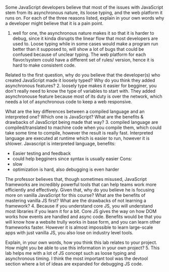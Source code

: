 Some JavaScript developers believe that most of the issues with JavaScript stem from its asynchronous nature, its loose typing, and the web platform it runs on. For each of the three reasons listed, explain in your own words why a developer might believe that it is a pain point.
1. well for one, the asynchronous nature makes it so that it is harder to debug, since it kinda disrupts the linear flow that most developers are used to. Loose typing while in some cases would make a program run better than it supposed to, will show a lot of bugs that could be confused because of unclear typing. The web platform for each flavor/system could have a different set of rules/ version, hence it is hard to make consistent code.


Related to the first question, why do you believe that the developer(s) who created JavaScript made it loosely typed? Why do you think they added asynchronous features?
2. loosely type makes it easier for begginer, you don't really need to know the type of variables to start with. They added asynchronouse feature because most of its duty is over the network, which needs a lot of asynchronous code to keep a web responsive.

What are the key differences between a compiled language and an interpreted one? Which one is JavaScript? What are the benefits & drawbacks of JavaScript being made that way?
3. compiled language are compiled/translated to machine code when you compile them, which could take some time to compile, however the result is really fast. Interpreted language are executed at runtime which is easier to run, however it is shlower. Javascript is interpreted language, 
benefits:
- Easier testing and feedback
- could help begginers since syntax is usually easier 
Cons:
- slow
- optimization is hard, also debugging is even harder

The professor believes that, though sometimes misused, JavaScript frameworks are incredibly powerful tools that can help teams work more efficiently and effectively. Given that, why do you believe he is focusing more on vanilla JavaScript for this course? What are the benefits of mastering vanilla JS first? What are the drawbacks of not learning a framework?
4. Because if you understand core JS, you will understand most libraries if you learn it for a bit. Core JS gives the way on how DOM works how events are handled and async code. Benefits would be that you will know how a website trully works in base form, and you can learn other frameworks faster. However it is almost impossible to learn large-scale apps with just vanilla JS, you also lose on industry level tools.

Explain, in your own words, how you think this lab relates to your project. How might you be able to use this information in your own project?
5. This lab helps me with a lot of JS concept such as loose typing and asynchronous timing. I think the most important tool was the devtool section where a lot of ideas are expanded for debugging JS code.